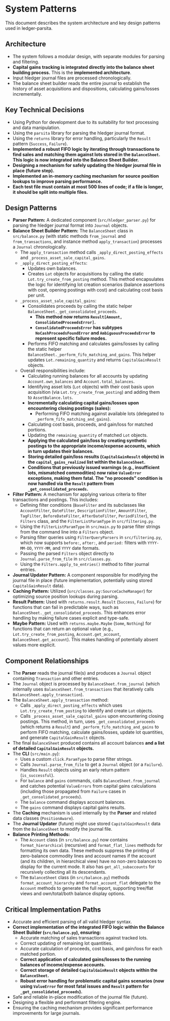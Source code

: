 # System Patterns

This document describes the system architecture and key design patterns used in ledger-parsita.

## Architecture

- The system follows a modular design, with separate modules for parsing and filtering.
- **Capital gains tracking is integrated directly into the balance sheet building process.** This is the **implemented architecture**.
- Input hledger journal files are processed chronologically.
- The balance sheet builder reads the entire journal to establish the history of asset acquisitions and dispositions, calculating gains/losses incrementally.

## Key Technical Decisions

- Using Python for development due to its suitability for text processing and data manipulation.
- Using the `parsita` library for parsing the hledger journal format.
- Using the `returns` library for error handling, particularly the `Result` pattern (`Success`, `Failure`).
- **Implemented a robust FIFO logic by iterating through transactions to find sales and matching them against lots stored in the `BalanceSheet`. This logic is now integrated into the Balance Sheet Builder.**
- **Designing a mechanism for safely updating the hledger journal file in place (future step).**
- **Implemented an in-memory caching mechanism for source position lookups to improve parsing performance.**
- **Each test file must contain at most 500 lines of code; if a file is longer, it should be split into multiple files.**

## Design Patterns

- **Parser Pattern:** A dedicated component (`src/hledger_parser.py`) for parsing the hledger journal format into `Journal` objects.
- **Balance Sheet Builder Pattern:** The `BalanceSheet` class in `src/balance.py` (with static methods `from_journal` and `from_transactions`, and instance method `apply_transaction`) processes a `Journal` chronologically.
    - The `apply_transaction` method calls `_apply_direct_posting_effects` and `_process_asset_sale_capital_gains`.
    - `_apply_direct_posting_effects`:
        - Updates own balances.
        - Creates `Lot` objects for acquisitions by calling the static `Lot.try_create_from_posting` method. This method encapsulates the logic for identifying lot creation scenarios (balance assertions with cost, opening postings with cost) and calculating cost basis per unit.
    - `_process_asset_sale_capital_gains`:
        - Consolidates proceeds by calling the static helper `BalanceSheet._get_consolidated_proceeds`.
            - **This method now returns `Result[Amount, ConsolidatedProceedsError]`.**
            - **`ConsolidatedProceedsError` has subtypes `NoCashProceedsFoundError` and `AmbiguousProceedsError` to represent specific failure modes.**
        - Performs FIFO matching and calculates gains/losses by calling the static helper `BalanceSheet._perform_fifo_matching_and_gains`. This helper updates `Lot.remaining_quantity` and returns `CapitalGainResult` objects.
    - Overall responsibilities include:
        - Calculating running balances for all accounts by updating `Account.own_balances` and `Account.total_balances`.
        - Identifying asset lots (`Lot` objects) with their cost basis upon acquisition (via `Lot.try_create_from_posting`) and adding them to `AssetBalance.lots`.
        - **Incrementally calculating capital gains/losses upon encountering closing postings (sales):**
            - Performing FIFO matching against available lots (delegated to `_perform_fifo_matching_and_gains`).
        - Calculating cost basis, proceeds, and gain/loss for matched portions.
        - Updating the `remaining_quantity` of matched `Lot` objects.
        - **Applying the calculated gain/loss by creating synthetic postings to the appropriate income/expense accounts, which in turn updates their balances.**
        - **Storing detailed gain/loss results (`CapitalGainResult` objects) in the `capital_gains_realized` list within the `BalanceSheet`.**
        - **Conditions that previously issued warnings (e.g., insufficient lots, mismatched commodities) now raise `ValueError` exceptions, making them fatal. The "no proceeds" condition is now handled via the `Result` pattern from `_get_consolidated_proceeds`.**
- **Filter Pattern:** A mechanism for applying various criteria to filter transactions and postings. This includes:
    - Defining filter conditions (`BaseFilter` and its subclasses like `AccountFilter`, `DateFilter`, `DescriptionFilter`, `AmountFilter`, `TagFilter`, `BeforeDateFilter`, `AfterDateFilter`, `PeriodFilter`), the `Filters` class, and the `FilterListParamType` in `src/filtering.py`.
    - Using the `FilterListParamType` in `src/main.py` to parse filter strings from the command line into a `Filters` object.
    - Parsing filter queries using `FilterQueryParsers` in `src/filtering.py`, which now supports `before:`, `after:`, and `period:` filters with `YYYY-MM-DD`, `YYYY-MM`, and `YYYY` date formats.
    - Passing the parsed `Filters` object directly to `Journal.parse_from_file` in `src/classes.py`.
    - Using the `Filters.apply_to_entries()` method to filter journal entries.
- **Journal Updater Pattern:** A component responsible for modifying the journal file in place (future implementation, potentially using stored `CapitalGainResult` data).
- **Caching Pattern:** Utilized (`src/classes.py:SourceCacheManager`) for optimizing source position lookups during parsing.
- **Result Pattern:** Used with `returns.result.Result` (`Success`, `Failure`) for functions that can fail in predictable ways, such as `BalanceSheet._get_consolidated_proceeds`. This enhances error handling by making failure cases explicit and type-safe.
- **Maybe Pattern:** Used with `returns.maybe.Maybe` (`Some`, `Nothing`) for functions that can return an optional value (e.g., `Lot.try_create_from_posting`, `Account.get_account`, `BalanceSheet.get_account`). This makes handling of potentially absent values more explicit.

## Component Relationships

- The **Parser** reads the journal file(s) and produces a `Journal` object containing `Transaction` and other entries.
- The `Journal` object is processed by `BalanceSheet.from_journal` (which internally uses `BalanceSheet.from_transactions` that iteratively calls `BalanceSheet.apply_transaction`).
- The `BalanceSheet.apply_transaction` method:
    - Calls `_apply_direct_posting_effects` which uses `Lot.try_create_from_posting` to identify and create `Lot` objects.
    - Calls `_process_asset_sale_capital_gains` upon encountering closing postings. This method, in turn, uses `_get_consolidated_proceeds` (which returns a `Result`) and `_perform_fifo_matching_and_gains` to perform FIFO matching, calculate gains/losses, update lot quantities, and generate `CapitalGainResult` objects.
- The final `BalanceSheet` produced contains all account balances **and a list of detailed `CapitalGainResult` objects.**
- The **CLI** (`src/main.py`):
    - Uses a custom `click.ParamType` to parse filter strings.
    - Calls `Journal.parse_from_file` to get a `Journal` object (or a `Failure`).
    - Handles `Result` objects using an early return pattern (`is_successful`).
    - For `balance` and `gains` commands, calls `BalanceSheet.from_journal` and catches potential `ValueErrors` from capital gains calculations (including those propagated from `Failure` cases in `_get_consolidated_proceeds`).
    - The `balance` command displays account balances.
    - The `gains` command displays capital gains results.
- The **Caching** mechanism is used internally by the **Parser** and related data classes (`PositionAware`).
- The **Journal Updater** (future) might use stored `CapitalGainResult` data from the `BalanceSheet` to modify the journal file.
- **Balance Printing Methods:**
    - The `Account` class (in `src/balance.py`) now contains `format_hierarchical` (recursive) and `format_flat_lines` methods for formatting its own data. These methods suppress the printing of zero-balance commodity lines and account names if the account (and its children, in hierarchical view) have no non-zero balances to display for the current mode. It also has `get_all_subaccounts` for recursively collecting all its descendants.
    - The `BalanceSheet` class (in `src/balance.py`) methods `format_account_hierarchy` and `format_account_flat` delegate to the `Account` methods to generate the full report, supporting tree/flat views and own/total/both balance display options.

## Critical Implementation Paths

- Accurate and efficient parsing of all valid hledger syntax.
- **Correct implementation of the integrated FIFO logic within the Balance Sheet Builder (`src/balance.py`), ensuring:**
    - Accurate matching of sales transactions against tracked lots.
    - Correct updating of remaining lot quantities.
    - Accurate calculation of proceeds, cost basis, and gain/loss for each matched portion.
    - **Correct application of calculated gains/losses to the running balances of income/expense accounts.**
    - **Correct storage of detailed `CapitalGainResult` objects within the `BalanceSheet`.**
    - **Robust error handling for problematic capital gains scenarios (now using `ValueError` for most fatal issues and `Result` pattern for `_get_consolidated_proceeds`).**
- Safe and reliable in-place modification of the journal file (future).
- Designing a flexible and performant filtering engine.
- Ensuring the caching mechanism provides significant performance improvements for large journals.
